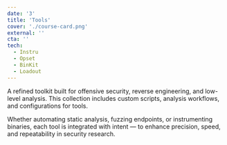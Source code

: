 ```yaml
---
date: '3'
title: 'Tools'
cover: './course-card.png'
external: ''
cta: ''
tech:
  - Instru 
  - Opset 
  - BinKit 
  - Loadout 
---
```


A refined toolkit built for offensive security, reverse engineering, and low-level analysis. This collection includes custom scripts, analysis workflows, and configurations for tools.

Whether automating static analysis, fuzzing endpoints, or instrumenting binaries, each tool is integrated with intent — to enhance precision, speed, and repeatability in security research.